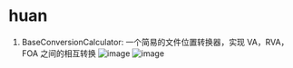 # huan
1. BaseConversionCalculator:
   一个简易的文件位置转换器，实现 VA，RVA，FOA 之间的相互转换
  ![image](https://github.com/Demons-t/huan/blob/master/images/Base1.png)
  ![image](https://github.com/Demons-t/huan/blob/master/images/Base2.png)
